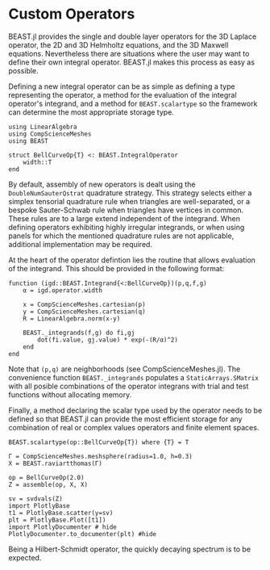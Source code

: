 # Custom Operators

BEAST.jl provides the single and double layer operators for the 3D Laplace operator, the 2D and 3D Helmholtz equations, and the 3D Maxwell equations. Nevertheless there are situations where the user may want to define their own integral operator. BEAST.jl makes this process as easy as possible.

Defining a new integral operator can be as simple as defining a type representing the operator, a method for the evaluation of the integral operator's integrand, and a method for `BEAST.scalartype` so the framework can determine the most appropriate storage type.

```@example customop
using LinearAlgebra
using CompScienceMeshes
using BEAST

struct BellCurveOp{T} <: BEAST.IntegralOperator
    width::T
end
```

By default, assembly of new operators is dealt using the `DoubleNumSauterQstrat` quadrature strategy. This strategy selects either a simplex tensorial quadrature rule when triangles are well-separated, or a bespoke Sauter-Schwab rule when triangles have vertices in common. These rules are to a large extend independent of the integrand. When defining operators exhibiting highly irregular integrands, or when using panels for which the mentioned quadrature rules are not applicable, additional implementation may be required.

At the heart of the operator defintion lies the routine that allows evaluation of the integrand. This should be provided in the following format:

```@example customop
function (igd::BEAST.Integrand{<:BellCurveOp})(p,q,f,g)
    α = igd.operator.width

    x = CompScienceMeshes.cartesian(p)
    y = CompScienceMeshes.cartesian(q)
    R = LinearAlgebra.norm(x-y)

    BEAST._integrands(f,g) do fi,gj
        dot(fi.value, gj.value) * exp(-(R/α)^2)
    end
end
```

Note that `(p,q)` are neighborhoods (see CompScienceMeshes.jl). The convenience function `BEAST._integrands` populates a `StaticArrays.SMatrix` with all posible combinations of the operator integrans with trial and test functions without allocating memory.

Finally, a method declaring the scalar type used by the operator needs to be defined so that BEAST.jl can provide the most efficient storage for any combination of real or complex values operators and finite element spaces.

```@example customop
BEAST.scalartype(op::BellCurveOp{T}) where {T} = T
```

```@example customop
Γ = CompScienceMeshes.meshsphere(radius=1.0, h=0.3)
X = BEAST.raviartthomas(Γ)

op = BellCurveOp(2.0)
Z = assemble(op, X, X)

sv = svdvals(Z)
import PlotlyBase
t1 = PlotlyBase.scatter(y=sv)
plt = PlotlyBase.Plot([t1])
import PlotlyDocumenter # hide
PlotlyDocumenter.to_documenter(plt) #hide
```

Being a Hilbert-Schmidt operator, the quickly decaying spectrum is to be expected.
